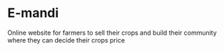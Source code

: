 # E-mandi
Online website for farmers to sell their crops and build their community where they can decide their crops price

